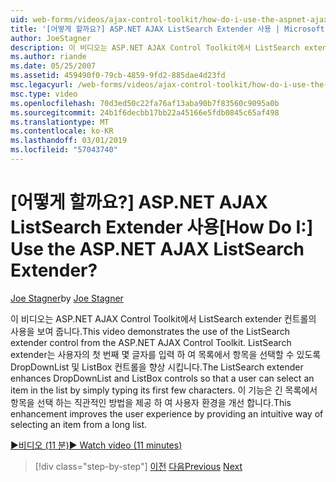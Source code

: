 ```yaml
---
uid: web-forms/videos/ajax-control-toolkit/how-do-i-use-the-aspnet-ajax-listsearch-extender
title: '[어떻게 할까요?] ASP.NET AJAX ListSearch Extender 사용 | Microsoft 문서'
author: JoeStagner
description: 이 비디오는 ASP.NET AJAX Control Toolkit에서 ListSearch extender 컨트롤의 사용을 보여 줍니다. ListSearch extender DropDownList 및 L. 개선...
ms.author: riande
ms.date: 05/25/2007
ms.assetid: 459490f0-79cb-4859-9fd2-885dae4d23fd
msc.legacyurl: /web-forms/videos/ajax-control-toolkit/how-do-i-use-the-aspnet-ajax-listsearch-extender
msc.type: video
ms.openlocfilehash: 70d3ed50c22fa76af13aba90b7f83560c9095a0b
ms.sourcegitcommit: 24b1f6decbb17bb22a45166e5fdb0845c65af498
ms.translationtype: MT
ms.contentlocale: ko-KR
ms.lasthandoff: 03/01/2019
ms.locfileid: "57043740"
---
```

<a name="how-do-i-use-the-aspnet-ajax-listsearch-extender"></a><span data-ttu-id="9e61b-105">[어떻게 할까요?] ASP.NET AJAX ListSearch Extender 사용</span><span class="sxs-lookup"><span data-stu-id="9e61b-105">[How Do I:] Use the ASP.NET AJAX ListSearch Extender?</span></span>
====================
<span data-ttu-id="9e61b-106">[Joe Stagner](https://github.com/JoeStagner)</span><span class="sxs-lookup"><span data-stu-id="9e61b-106">by [Joe Stagner](https://github.com/JoeStagner)</span></span>

<span data-ttu-id="9e61b-107">이 비디오는 ASP.NET AJAX Control Toolkit에서 ListSearch extender 컨트롤의 사용을 보여 줍니다.</span><span class="sxs-lookup"><span data-stu-id="9e61b-107">This video demonstrates the use of the ListSearch extender control from the ASP.NET AJAX Control Toolkit.</span></span> <span data-ttu-id="9e61b-108">ListSearch extender는 사용자의 첫 번째 몇 글자를 입력 하 여 목록에서 항목을 선택할 수 있도록 DropDownList 및 ListBox 컨트롤을 향상 시킵니다.</span><span class="sxs-lookup"><span data-stu-id="9e61b-108">The ListSearch extender enhances DropDownList and ListBox controls so that a user can select an item in the list by simply typing its first few characters.</span></span> <span data-ttu-id="9e61b-109">이 기능은 긴 목록에서 항목을 선택 하는 직관적인 방법을 제공 하 여 사용자 환경을 개선 합니다.</span><span class="sxs-lookup"><span data-stu-id="9e61b-109">This enhancement improves the user experience by providing an intuitive way of selecting an item from a long list.</span></span>

[<span data-ttu-id="9e61b-110">&#9654;비디오 (11 분)</span><span class="sxs-lookup"><span data-stu-id="9e61b-110">&#9654; Watch video (11 minutes)</span></span>](https://channel9.msdn.com/Blogs/ASP-NET-Site-Videos/how-do-i-use-the-aspnet-ajax-listsearch-extender)

> [!div class="step-by-step"]
> <span data-ttu-id="9e61b-111">[이전](how-do-i-use-the-aspnet-ajax-nobot-control.md)
> [다음](how-do-i-use-the-pagingbulletedlist-extender-control.md)</span><span class="sxs-lookup"><span data-stu-id="9e61b-111">[Previous](how-do-i-use-the-aspnet-ajax-nobot-control.md)
[Next](how-do-i-use-the-pagingbulletedlist-extender-control.md)</span></span>

